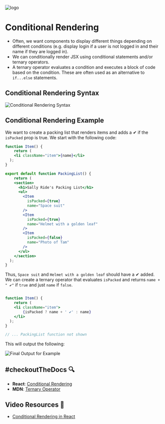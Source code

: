 ![logo](/logo.jpg)

# Conditional Rendering
- Often, we want components to display different things depending on different conditions (e.g. display login if a user is not logged in and their name if they are logged in). 
- We can conditionally render JSX using conditional statements and/or ternary operators.
- A ternary operator evaluates a condition and executes a block of code based on the condition. These are often used as an alternative to `if...else` statements. 

## Conditional Rendering Syntax

![Conditional Rendering Syntax](../../assets/ConditionalRendering.png)

## Conditional Rendering Example

We want to create a packing list that renders items and adds a ✔ if the `isPacked` prop is true. We start with the following code:

```jsx
function Item() {
    return (
    <li className="item">{name}</li>
  );
}

export default function PackingList() {
    return (
    <section>
      <h1>Sally Ride's Packing List</h1>
      <ul>
        <Item 
          isPacked={true} 
          name="Space suit" 
        />
        <Item 
          isPacked={true} 
          name="Helmet with a golden leaf" 
        />
        <Item 
          isPacked={false} 
          name="Photo of Tam" 
        />
      </ul>
    </section>
  );
}
```

Thus, `Space suit` and `Helmet with a golden leaf` should have a ✔ added. We can create a ternary operator that evaluates `isPacked` and returns `name + " ✔"` if `true` and just `name` if `false`.

```jsx

function Item() {
    return (
    <li className="item">
        {isPacked ? name + ' ✔' : name}
    </li>
  );
}

// ... PackingList function not shown
```

This will output the following:

![Final Output for Example](../../assets/conditionalRenderingExample.png)

## #checkoutTheDocs 🔍
- **React**: [Conditional Rendering](https://beta.reactjs.org/learn/conditional-rendering)
- **MDN**: [Ternary Operator](https://developer.mozilla.org/en-US/docs/Web/JavaScript/Reference/Operators/Conditional_Operator)

## Video Resources 🎥
- [Conditional Rendering in React](https://www.youtube.com/watch?v=4oCVDkb_EIs)